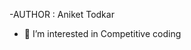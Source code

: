 -AUTHOR : Aniket Todkar
<br>
- 👀 I’m interested in Competitive coding


<!---
Aniket-Todkar23/Aniket-Todkar23 is a ✨ special ✨ repository because its `README.md` (this file) appears on your GitHub profile.
You can click the Preview link to take a look at your changes.
--->
